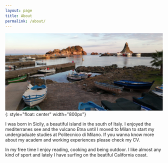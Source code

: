 ```yaml
---
layout: page
title: About
permalink: /about/
---
```

![](/images/pic/trezza.JPG){: style="float: center" width="800px"}

I was born in Sicily, a beautiful island in the south of Italy. 
I enjoyed the mediterranes see and the vulcano Etna until I moved to Milan to start my undergraduate studies at Politecnico di Milano. If you wanna know more about my academ and working experiences please check my CV.

In my free time I enjoy reading, cooking and being outdoor. I like almost any kind of sport and lately I have surfing on the beatiful California coast.




[jekyll-organization]: https://github.com/jekyll
